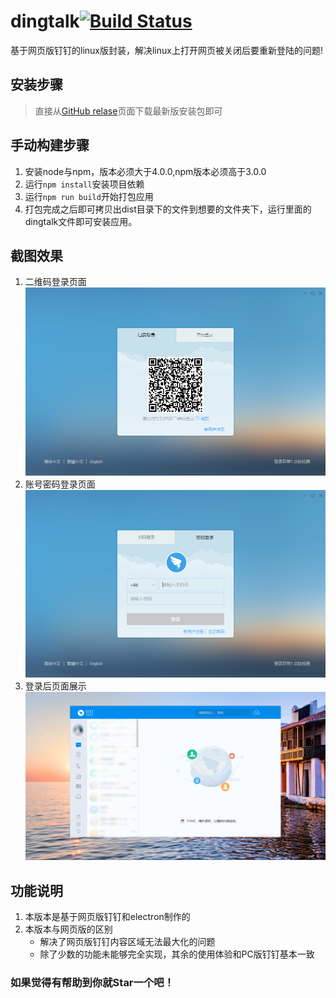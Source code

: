 # dingtalk[![Build Status](https://travis-ci.org/nashaofu/dingtalk.svg?branch=master)](https://travis-ci.org/nashaofu/dingtalk)
基于网页版钉钉的linux版封装，解决linux上打开网页被关闭后要重新登陆的问题!

## 安装步骤
> 直接从[GitHub relase](https://github.com/nashaofu/dingtalk/releases/latest)页面下载最新版安装包即可

## 手动构建步骤
1. 安装node与npm，版本必须大于4.0.0,npm版本必须高于3.0.0
2. 运行`npm install`安装项目依赖
3. 运行`npm run build`开始打包应用
4. 打包完成之后即可拷贝出dist目录下的文件到想要的文件夹下，运行里面的dingtalk文件即可安装应用。

## 截图效果
1. 二维码登录页面![1.png](./screenshot/1.png)
2. 账号密码登录页面![2.png](./screenshot/2.png)
3. 登录后页面展示![3.png](./screenshot/3.png)

## 功能说明
1. 本版本是基于网页版钉钉和electron制作的
2. 本版本与网页版的区别
    * 解决了网页版钉钉内容区域无法最大化的问题
    * 除了少数的功能未能够完全实现，其余的使用体验和PC版钉钉基本一致

### 如果觉得有帮助到你就Star一个吧！
